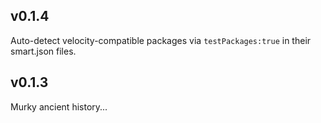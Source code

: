 ## v0.1.4

Auto-detect velocity-compatible packages via `testPackages:true` in their smart.json files.


## v0.1.3

Murky ancient history...
